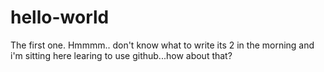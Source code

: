 # hello-world
The first one.
Hmmmm.. don't know what to write its 2 in the morning and i'm sitting here learing to use github...how about that?
